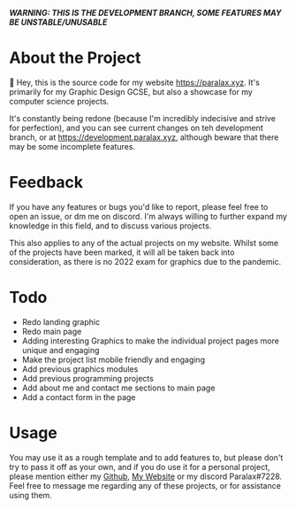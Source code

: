 ***WARNING: THIS IS THE DEVELOPMENT BRANCH, SOME FEATURES MAY BE UNSTABLE/UNUSABLE***

# About the Project

👋 Hey, this is the source code for my website https://paralax.xyz. It's primarily for my Graphic Design GCSE, but also a showcase for my computer science projects.

It's constantly being redone (because I'm incredibly indecisive and strive for perfection), and you can see current changes on teh development branch, or at https://development.paralax.xyz, although beware that there may be some incomplete features.

# Feedback

If you have any features or bugs you'd like to report, please feel free to open an issue, or dm me on discord. I'm always willing to further expand my knowledge in this field, and to discuss various projects.

This also applies to any of the actual projects on my website. Whilst some of the projects have been marked, it will all be taken back into consideration, as there is no 2022 exam for graphics due to the pandemic.

# Todo

- Redo landing graphic
- Redo main page
- Adding interesting Graphics to make the individual project pages more unique and engaging
- Make the project list mobile friendly and engaging
- Add previous graphics modules
- Add previous programming projects
- Add about me and contact me sections to main page
- Add a contact form in the page

# Usage

You may use it as a rough template and to add features to, but please don't try to pass it off as your own, and if you do use it for a personal project, please mention either my [Github](https://github.com/paralaxdev), [My Website](https://paralax.xyz) or my discord Paralax#7228. Feel free to message me regarding any of these projects, or for assistance using them.
